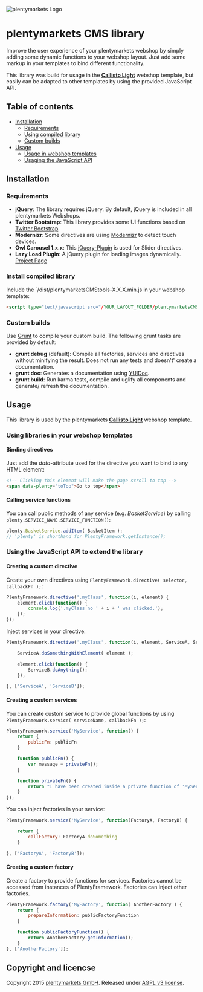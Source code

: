 ![plentymarkets Logo](http://www.plentymarkets.eu/layout/pm/images/logo/plentymarkets-logo.jpg)

# plentymarkets CMS library

Improve the user experience of your plentymarkets webshop by simply adding some dynamic functions to your webshop layout.
Just add some markup in your templates to bind different functionality.

This library was build for usage in the [**Callisto Light**](http://standardtemplate.plenty-showcase.de/) webshop template,
but easily can be adapted to other templates by using the provided JavaScript API.

## Table of contents

- [Installation](#installation)
    - [Requirements](#requirements)
    - [Using compiled library](#install-compiled-library)
    - [Custom builds](#custom-builds)
- [Usage](#usage)
    - [Usage in webshop templates](#using-libraries-in-your-webshop-templates)
    - [Usaging the JavaScript API](#using-the-javascript-api-to-extend-the-library)

## Installation

### Requirements
- **jQuery**: The library requires jQuery. By default, jQuery is included in all plentymarkets Webshops.
- **Twitter Bootstrap**: This library provides some UI functions based on [Twitter Bootstrap](http://getbootstrap.com/)
- **Modernizr**: Some directives are using [Modernizr](http://modernizr.com/) to detect touch devices.
- **Owl Carousel 1.x.x**: This [jQuery-Plugin](http://owlgraphic.com/owlcarousel/) is used for Slider directives.
- **Lazy Load Plugin**: A jQuery plugin for loading images dynamically. [Project Page](http://www.appelsiini.net/projects/lazyload)

### Install compiled library

Include the `/dist/plentymarketsCMStools-X.X.X.min.js in your webshop template:
```html
<script type="text/javascript src="/YOUR_LAYOUT_FOLDER/plentymarketsCMStools-X.X.X.min.js"></script>
```

### Custom builds

Use [Grunt](http://gruntjs.com/) to compile your custom build. The following grunt tasks are provided by default:
- **grunt debug** (default): Compile all factories, services and directives without minifying the result. Does not run any tests and doesn't' create a documentation.
- **grunt doc**: Generates a documentation using [YUIDoc](http://yui.github.io/yuidoc/).
- **grunt build**: Run karma tests, compile and uglify all components and generate/ refresh the documentation.


## Usage

This library is used by the plentymarkets [**Callisto Light**](http://standardtemplate.plenty-showcase.de/) webshop template.

### Using libraries in your webshop templates

#### Binding directives

Just add the *data*-attribute used for the directive you want to bind to any HTML element:
```html
<!-- Clicking this element will make the page scroll to top -->
<span data-plenty="toTop">Go to top</span>
```


#### Calling service functions

You can call public methods of any service (e.g. *BasketService*) by calling `plenty.SERVICE_NAME.SERVICE_FUNCTION()`:
```js
plenty.BasketService.addItem( BasketItem );
// 'plenty' is shorthand for PlentyFramework.getInstance();
```

### Using the JavaScript API to extend the library

#### Creating a custom directive

Create your own directives using `PlentyFramework.directive( selector, callbackFn );`:
```js
PlentyFramework.directive('.myClass', function(i, element) {
	element.click(function() {
		console.log('.myClass no ' + i + ' was clicked.');
	});
});
```

Inject services in your directive:
```js
PlentyFramework.directive('.myClass', function(i, element, ServiceA, ServiceB) {

	ServiceA.doSomethingWithElement( element );

	element.click(function() {
		ServiceB.doAnything();
	});

}, ['ServiceA', 'ServiceB']);
```
#### Creating a custom services

You can create custom service to provide global functions by using `PlentyFramework.service( serviceName, callbackFn );`:
```js
PlentyFramework.service('MyService', function() {
	return {
		publicFn: publicFn
	}

	function publicFn() {
		var message = privateFn();
	}

	function privateFn() {
		return "I have been created inside a private function of 'MyService'";
	}
});
```

You can inject factories in your service:
```js
PlentyFramework.service('MyService', function(FactoryA, FactoryB) {

	return {
		callFactory: FactoryA.doSomething
	}

}, ['FactoryA', 'FactoryB']);
```
#### Creating a custom factory

Create a factory to provide functions for services. Factories cannot be accessed from instances of PlentyFramework.
Factories can inject other factories.
```js
PlentyFramework.factory('MyFactory', function( AnotherFactory ) {
	return {
		prepareInformation: publicFactoryFunction
	}

	function publicFactoryFunction() {
		return AnotherFactory.getInformation();
	}
}, ['AnotherFactory']);
```

## Copyright and licencse
Copyright 2015 [plentymarkets GmbH](https://www.plentymarkets.com/). Released under [AGPL v3 license](https://github.com/plentymarkets/plenty-cms-library/blob/master/LICENSE).